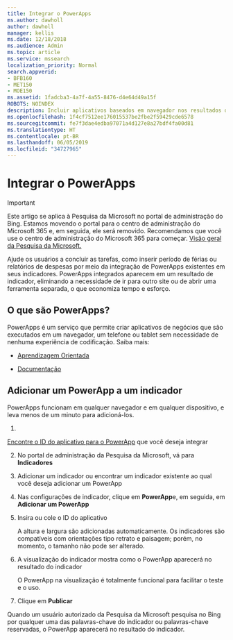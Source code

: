 ```yaml
---
title: Integrar o PowerApps
ms.author: dawholl
author: dawholl
manager: kellis
ms.date: 12/18/2018
ms.audience: Admin
ms.topic: article
ms.service: mssearch
localization_priority: Normal
search.appverid:
- BFB160
- MET150
- MOE150
ms.assetid: 1fadcba3-4a7f-4a55-8476-d4e64d49a15f
ROBOTS: NOINDEX
description: Incluir aplicativos baseados em navegador nos resultados de indicadores da Pesquisa da Microsoft
ms.openlocfilehash: 1f4cf7512ee176015537be2fbe2f59429cde6578
ms.sourcegitcommit: fe7f3dae4edba97071a4d127e8a27bdf4fa00d81
ms.translationtype: HT
ms.contentlocale: pt-BR
ms.lasthandoff: 06/05/2019
ms.locfileid: "34727965"
---
```

# <a name="integrate-powerapps"></a>Integrar o PowerApps

> [!IMPORTANT]
> Este artigo se aplica à Pesquisa da Microsoft no portal de administração do Bing. Estamos movendo o portal para o centro de administração do Microsoft 365 e, em seguida, ele será removido. Recomendamos que você use o centro de administração do Microsoft 365 para começar. [Visão geral da Pesquisa da Microsoft.](overview-microsoft-search.md)
    
Ajude os usuários a concluir as tarefas, como inserir período de férias ou relatórios de despesas por meio da integração de PowerApps existentes em seus indicadores. PowerApps integrados aparecem em um resultado de indicador, eliminando a necessidade de ir para outro site ou de abrir uma ferramenta separada, o que economiza tempo e esforço.
  
## <a name="what-are-powerapps"></a>O que são PowerApps?

PowerApps é um serviço que permite criar aplicativos de negócios que são executados em um navegador, um telefone ou tablet sem necessidade de nenhuma experiência de codificação. Saiba mais:
  
- 
  [Aprendizagem Orientada](https://docs.microsoft.com/pt-BR/learn/browse/?products=powerapps)
    
- 
  [Documentação](https://docs.microsoft.com/pt-BR/powerapps/)
    
## <a name="add-a-powerapp-to-a-bookmark"></a>Adicionar um PowerApp a um indicador

PowerApps funcionam em qualquer navegador e em qualquer dispositivo, e leva menos de um minuto para adicioná-los.
  
1. 
  [Encontre o ID do aplicativo para o PowerApp](https://docs.microsoft.com/pt-BR/powerapps/maker/canvas-apps/get-sessionid#get-an-app-id) que você deseja integrar 
    
2. No portal de administração da Pesquisa da Microsoft, vá para **Indicadores**
    
3. Adicionar um indicador ou encontrar um indicador existente ao qual você deseja adicionar um PowerApp
    
4. Nas configurações de indicador, clique em **PowerApp**e, em seguida, em **Adicionar um PowerApp**
    
5. Insira ou cole o ID do aplicativo
    
    A altura e largura são adicionadas automaticamente. Os indicadores são compatíveis com orientações tipo retrato e paisagem; porém, no momento, o tamanho não pode ser alterado.
    
6. A visualização do indicador mostra como o PowerApp aparecerá no resultado do indicador
    
    O PowerApp na visualização é totalmente funcional para facilitar o teste e o uso.
    
7. Clique em **Publicar**
    
Quando um usuário autorizado da Pesquisa da Microsoft pesquisa no Bing por qualquer uma das palavras-chave do indicador ou palavras-chave reservadas, o PowerApp aparecerá no resultado do indicador.

  

